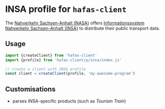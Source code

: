 # INSA profile for `hafas-client`

The [Nahverkehr Sachsen-Anhalt (NASA)](https://de.wikipedia.org/wiki/Nahverkehrsservice_Sachsen-Anhalt) offers [Informationssystem Nahverkehr Sachsen-Anhalt (INSA)](https://insa.de) to distribute their public transport data.

## Usage

```js
import {createClient} from 'hafas-client'
import {profile} from 'hafas-client/p/insa/index.js'

// create a client with INSA profile
const client = createClient(profile, 'my-awesome-program')
```


## Customisations

- parses *INSA*-specific products (such as *Tourism Train*)
